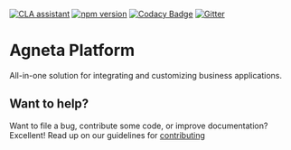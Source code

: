 [![CLA assistant](https://cla-assistant.io/readme/badge/agneta/platform)](https://cla-assistant.io/agneta/platform)
[![npm version](https://badge.fury.io/js/agneta-platform.svg)](https://badge.fury.io/js/agneta-platform)
[![Codacy Badge](https://api.codacy.com/project/badge/Grade/bd72081720b4409582d682551ef84386)](https://www.codacy.com/app/r.varonos/platform?utm_source=github.com&amp;utm_medium=referral&amp;utm_content=agneta/platform&amp;utm_campaign=Badge_Grade)
[![Gitter](https://badges.gitter.im/Agneta/platform.svg)](https://gitter.im/Agneta/platform?utm_source=badge&utm_medium=badge&utm_campaign=pr-badge)

# Agneta Platform

All-in-one solution for integrating and customizing business applications.

## Want to help?

Want to file a bug, contribute some code, or improve documentation? Excellent! Read up on our guidelines for [contributing][contributing]

[contributing]: http://github.com/agneta/platform/blob/master/CONTRIBUTING.md
